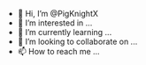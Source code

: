 - 👋 Hi, I’m @PigKnightX
- 👀 I’m interested in ...
- 🌱 I’m currently learning ...
- 💞️ I’m looking to collaborate on ...
- 📫 How to reach me ...

<!---
PigKnightX/PigKnightX is a ✨ special ✨ repository because its `README.md` (this file) appears on your GitHub profile.
You can click the Preview link to take a look at your changes.
--->
